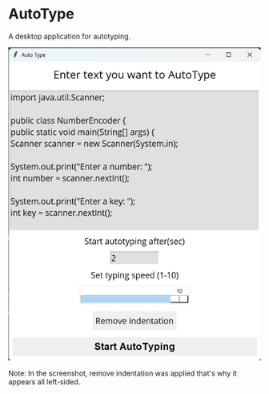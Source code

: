 # AutoType
A desktop application for autotyping.

![Screehshot of app](APP.jpg)

Note: In the screenshot, remove indentation was applied that's why it appears all left-sided. 
